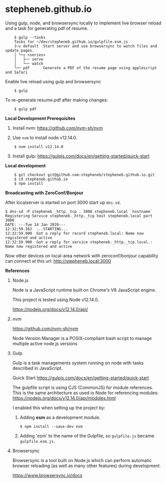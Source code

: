 stepheneb.github.io
===================

Using gulp, node, and browsersync locally to implement live browser reload and a task for generating pdf of resume.

```
    $ gulp --tasks
    Tasks for ~/dev/stepheneb.github.io/gulpfile.esm.js
    ├─┬ default  Start server and use browsersync to watch files and update pages.
    │ └─┬ <series>
    │   ├── serve
    │   └── watch
    └── pdf      Generate a PDF of the resume page using applescript and Safari
```

Enable live reload using gulp and browsersync

```
    $ gulp
```

To re-generate resume.pdf after making changes:

```
    $ gulp pdf
```

**Local Development Prerequisites**

1. Install nvm: https://github.com/nvm-sh/nvm

2. Use `nvm` to install node v12.14.0.

```
    $ nvm install v12.14.0
```

3. Install gulp: https://gulpjs.com/docs/en/getting-started/quick-start


**Local development**

```
    $ git checkout git@github.com:stepheneb/stepheneb.github.io.git
    $ cd stepheneb.github.io
    $ npm install
```


**Broadcasting with ZeroConf/Bonjour**

After localserver is started on port 3000 start up `dns-sd`.

```
$ dns-sd -P stepheneb _http._tcp . 3000 stepheneb.local `hostname`
Registering Service stepheneb._http._tcp host stepheneb.local port 3000
DATE: ---Tue 14 Jan 2020---
12:32:59.162  ...STARTING...
12:32:59.900  Got a reply for record stepheneb.local: Name now registered and active
12:32:59.900  Got a reply for service stepheneb._http._tcp.local.: Name now registered and active
```

Now other devices on local-area network with zeroconf/bonjour capability can connect
at this url: http://stepheneb.local:3000

**References**

1. Node.js

    Node is a JavaScript runtime built on Chrome's V8 JavaScript engine.

    This project is tested using Node v12.14.0.

    https://nodejs.org/docs/v12.14.0/api/

2. nvm

    https://github.com/nvm-sh/nvm

    Node Version Manager is a POSIX-compliant bash script to manage multiple active node.js versions

3. Gulp

    Gulp is a task managements system running on node with tasks described in JavaScript.

    Quick Start https://gulpjs.com/docs/en/getting-started/quick-start

    The gulpfile script is using CJS (CommonJS) for module references. This is the same architecture as used in Node for referencing modules: https://nodejs.org/docs/v12.14.0/api/modules.html

    I enabled this when setting up the project by:

    1. Adding **esm** as a development module.

        `$ npm install --save-dev esm`

    2. Adding 'esm' to the name of the Gulpfile, so `gulpfile.js` became `gulpfile.esm.js`.

4. Browsersync

    Browsersync is a tool built on Node.js which can perform automatic browser reloading (as well as many other features) during development.

    https://www.browsersync.io/docs
